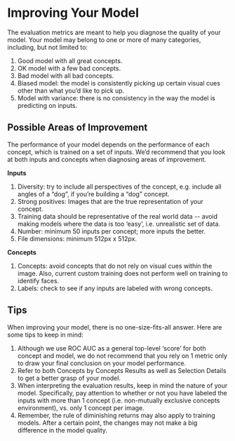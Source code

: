 # Improving Your Model

The evaluation metrics are meant to help you diagnose the quality of your model. Your model may belong to one or more of many categories, including, but not limited to:

1. Good model with all great concepts.
2. OK model with a few bad concepts.
3. Bad model with all bad concepts.
4. Biased model: the model is consistently picking up certain visual cues other than what you’d like to pick up.
5. Model with variance: there is no consistency in the way the model is predicting on inputs.

## Possible Areas of Improvement

The performance of your model depends on the performance of each concept, which is trained on a set of inputs. We’d recommend that you look at both inputs and concepts when diagnosing areas of improvement.

**Inputs**

1. Diversity: try to include all perspectives of the concept, e.g. include all angles of a “dog”, if you’re building a “dog” concept.
2. Strong positives: Images that are the true representation of your concept.
3. Training data should be representative of the real world data -- avoid making models where the data is too ‘easy’, i.e. unrealistic set of data.
4. Number: minimum 50 inputs per concept; more inputs the better.
5. File dimensions: minimum 512px x 512px.

**Concepts**

1. Concepts: avoid concepts that do not rely on visual cues within the image. Also, current custom training does not perform well on training to identify faces.
2. Labels: check to see if any inputs are labeled with wrong concepts.

## Tips

When improving your model, there is no one-size-fits-all answer. Here are some tips to keep in mind:

1. Although we use ROC AUC as a general top-level ‘score’ for both concept and model, we do not recommend that you rely on 1 metric only to draw your final conclusion on your model performance.
2. Refer to both Concepts by Concepts Results as well as Selection Details to get a better grasp of your model.
3. When interpreting the evaluation results, keep in mind the nature of your model. Specifically, pay attention to whether or not you have labeled the inputs with more than 1 concept \(i.e. non-mutually exclusive concepts environment\), vs. only 1 concept per image.
4. Remember, the rule of diminishing returns may also apply to training models. After a certain point, the changes may not make a big difference in the model quality.

